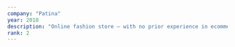 ```yaml
---
company: "Patina"
year: 2018
description: "Online fashion store — with no prior experience in ecommerce nor fashion."
rank: 2
---
```

